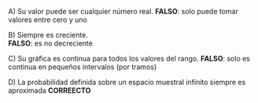 A) Su valor puede ser cualquier número real. 
	**FALSO**: solo puede tomar valores entre cero y uno
	
B) Siempre es creciente.  
	**FALSO**: es no decreciente 
	
C) Su gráfica es continua para todos los valores del rango. 
	**FALSO**: solo es continua en pequeños intervalos (por tramos)
	
D) La probabilidad definida sobre un espacio muestral infinito siempre es aproximada
  **CORREECTO**